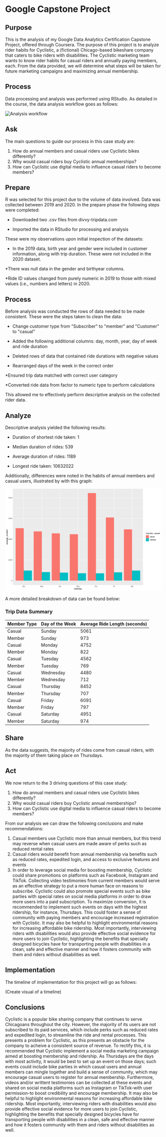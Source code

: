 # Google Capstone Project

## Purpose

This is the analysis of my Google Data Analytics Certification Capstone Project, offered through Coursera. 
The purpose of this project is to analyze rider habits for Cyclistic, a (fictional) Chicago-based bikeshare company that caters to bike riders with disabilities.
The Cyclistic marketing team wants to know rider habits for casual riders and annually paying members, each.
From the data provided, we will determine what steps will be taken for future marketing campaigns and maximizing annual membership.

## Process

Data processing and analysis was performed using RStudio. As detailed in the course, the data analysis workflow goes as follows:

![Analysis workflow](https://miro.medium.com/v2/resize:fit:1100/format:webp/1*Gm_zDWazPDD_JZUcdQxafA.png)

## Ask

The main questions to guide our process in this case study are:

1. How do annual members and casual riders use Cyclistic bikes differently?
2. Why would casual riders buy Cyclistic annual memberships?
3. How can Cyclistic use digital media to influence casual riders to become members?

## Prepare

R was selected for this project due to the volume of data involved. Data was collected between 2019 and 2020.
In the prepare phase the following steps were completed:

* Downloaded two .csv files from divvy-tripdata.com

* Imported the data in RStudio for processing and analysis

These were my observations upon initial inspection of the datasets:


* In the 2019 data, birth year and gender were included in customer information, along with trip duration.
These were not included in the 2020 dataset.

*There was null data in the gender and birthyear columns.

*Ride ID values changed from purely numeric in 2019 to those with mixed values (i.e., numbers and letters) in 2020.

## Process

Before analysis was conducted the rows of data needed to be made consistent.
These were the steps taken to clean the data:

* Change customer type from "Subscriber" to "member" and "Customer" to "casual"

* Added the following additional columns: day, month, year, day of week and ride duration

* Deleted rows of data that contained ride durations with negative values

* Rearranged days of the week in the correct order

*Ensured trip data matched with correct user category

*Converted ride data from factor to numeric type to perform calculations

This allowed me to effectively perform descriptive analysis on the collected rider data.

## Analyze

Descriptive analysis yielded the following results:

* Duration of shortest ride taken: 1

* Median duration of rides: 539

* Average duration of rides: 1189

* Longest ride taken: 10632022

Additionally, differences were noted in the habits of annual members and casual users, illustrated by with this graph:

![Analysis_workflow](https://raw.githubusercontent.com/Gabaghoulios/Capstone_1/refs/heads/main/Plot.jpg)

A more detailed breakdown of data can be found below:

### Trip Data Summary

| Member Type | Day of the Week | Average Ride Length (seconds) |
|-------------|------------------|-------------------------------|
| Casual      | Sunday           | 5061                          |
| Member      | Sunday           | 973                           |
| Casual      | Monday           | 4752                          |
| Member      | Monday           | 822                           |
| Casual      | Tuesday          | 4562                          |
| Member      | Tuesday          | 769                           |
| Casual      | Wednesday        | 4480                          |
| Member      | Wednesday        | 712                           |
| Casual      | Thursday         | 8452                          |
| Member      | Thursday         | 707                           |
| Casual      | Friday           | 6091                          |
| Member      | Friday           | 797                           |
| Casual      | Saturday         | 4951                          |
| Member      | Saturday         | 974                           |

## Share

As the data suggests, the majority of rides come from casual riders, with the majority of them taking place on Thursdays.

## Act

We now return to the 3 driving questions of this case study:


1. How do annual members and casual riders use Cyclistic bikes differently?
2. Why would casual riders buy Cyclistic annual memberships?
3. How can Cyclistic use digital media to influence casual riders to become members?

From our analysis we can draw the following conclusions and make recommendations:

1. Casual members use Cyclistic more than annual members, but this trend may reverse when casual users are made aware of perks such as reduced rental rates
2. Casual riders would benefit from annual membership via benefits such as reduced rates, expedited login, and access to exclusive features and events
3. In order to leverage social media for boosting membership, Cyclistic could share promotions on platforms such as Facebook, Instagram and TikTok. Collecting video testimonies from current members
would serve as an effective strategy to put a more human face on reasons to subscribe. Cyclistic could also promote special events such as bike parties with special rates on social media platforms
in order to draw more users into a paid subscription. To maximize conversion, it is recommended to implement such events on days with the highest ridership, for instance, Thursdays. This could foster
a sense of community with paying members and encourage increased registration with Cyclistic. It may also be helpful to highlight environmental reasons for increasing affordable bike ridership. Most
importantly, interviewing riders with disabilities would also provide effective social evidence for more users to join Cyclistic, highlighting the benefits that specially designed bicycles have for
transporting people with disabilities in a clean, safe and effective manner and how it fosters community with them and riders without disabilities as well.

## Implementation

The timeline of implementation for this project will go as follows:

(Create visual of a timeline)

## Conclusions

Cyclistic is a popular bike sharing company that continues to serve Chicagoans throughout the city. However, the majority of its users are not subscribed to its paid services, which include perks such as
reduced rates and expedited login, to streamline the ride and rental processes. This presents a problem for Cyclistic, as this presents an obstacle for the company to acheive a consistent source of revenue.
To rectify this, it is recommended that Cyclistic implement a social media marketing campaign aimed at boosting membership and ridership. As Thursdays are the days with most activity, it would be best to 
set up an event on those days; such events could include bike parties in which casual users and annual members can mingle together and build a sense of community, which may encourage casual users to register for
annual membership. Furthermore, videos and/or writtent testimonies can be collected at these events and shared on social media platforms such as Instagram or TikTok-with user permission-to boost credibility and 
encourage membership. It may also be helpful to highlight environmental reasons for increasing affordable bike ridership. Most
importantly, interviewing riders with disabilities would also provide effective social evidence for more users to join Cyclistic, highlighting the benefits that specially designed bicycles have for
transporting people with disabilities in a clean, safe and effective manner and how it fosters community with them and riders without disabilities as well.
